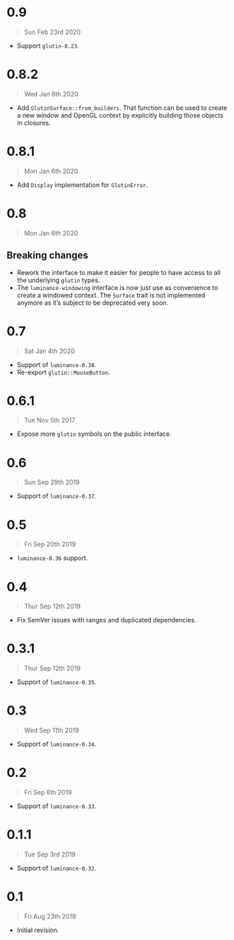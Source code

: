 # 0.9

> Sun Feb 23rd 2020

- Support `glutin-0.23`.

# 0.8.2

> Wed Jan 8th 2020

- Add `GlutinSurface::from_builders`. That function can be used to create a new window and OpenGL
  context by explicitly building those objects in closures.

# 0.8.1

> Mon Jan 6th 2020

- Add `Display` implementation for `GlutinError`.

# 0.8

> Mon Jan 6th 2020

## Breaking changes

- Rework the interface to make it easier for people to have access to all the underlying `glutin`
  types.
- The `luminance-windowing` interface is now just use as convenience to create a windowed context.
  The `Surface` trait is not implemented anymore as it’s subject to be deprecated very soon.

# 0.7

> Sat Jan 4th 2020

- Support of `luminance-0.38`.
- Re-export `glutin::MouseButton`.

# 0.6.1

> Tue Nov 5th 2017

- Expose more `glutin` symbols on the public interface.

# 0.6

> Sun Sep 29th 2019

- Support of `luminance-0.37`.

# 0.5

> Fri Sep 20th 2019

- `luminance-0.36` support.

# 0.4

> Thur Sep 12th 2019

- Fix SemVer issues with ranges and duplicated dependencies.

# 0.3.1

> Thur Sep 12th 2019

- Support of `luminance-0.35`.

# 0.3

> Wed Sep 11th 2019

- Support of `luminance-0.34`.

# 0.2

> Fri Sep 6th 2019

- Support of `luminance-0.33`.

# 0.1.1

> Tue Sep 3rd 2019

- Support of `luminance-0.32`.

# 0.1

> Fri Aug 23th 2019

- Initial revision.
